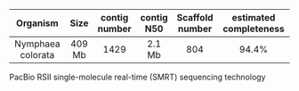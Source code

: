 | Organism | Size | contig<br>number | contig<br>N50 | Scaffold<br>number | estimated completeness | 
| :------------: | :------------: |  :------------: | :------------: | :------------: | :------------: | 
|Nymphaea colorata|409 Mb| 1429 | 2.1 Mb| 804 | 94.4%

PacBio RSII single-molecule real-time (SMRT) sequencing technology
<!--stackedit_data:
eyJoaXN0b3J5IjpbNDI3NzQ0MzExLC03MjYyODExMDEsNjMzNT
E1MjEwLDEzNTYxODQyNTEsLTE1MzQyNzIxODEsMTQ5NTEwNTQy
MCwtMjAzNzUyNzQyLC0xNTA0MzM0MTEzLC02NDY0ODU0MzEsND
k3ODE4ODEwXX0=
-->